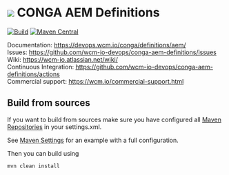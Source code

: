<img src="https://wcm.io/images/favicon-16@2x.png"/> CONGA AEM Definitions
======
[![Build](https://github.com/wcm-io-devops/conga-aem-definitions/workflows/Build/badge.svg?branch=develop)](https://github.com/wcm-io-devops/conga-aem-definitions/actions?query=workflow%3ABuild+branch%3Adevelop)
[![Maven Central](https://img.shields.io/maven-central/v/io.wcm.devops.conga.definitions/io.wcm.devops.conga.definitions.aem)](https://repo1.maven.org/maven2/io/wcm/devops/conga/definitions/io.wcm.devops.conga.definitions.aem)

Documentation: https://devops.wcm.io/conga/definitions/aem/<br/>
Issues: https://github.com/wcm-io-devops/conga-aem-definitions/issues<br/>
Wiki: https://wcm-io.atlassian.net/wiki/<br/>
Continuous Integration: https://github.com/wcm-io-devops/conga-aem-definitions/actions<br/>
Commercial support: https://wcm.io/commercial-support.html


## Build from sources

If you want to build from sources make sure you have configured all [Maven Repositories](https://devops.wcm.io/maven.html) in your settings.xml.

See [Maven Settings](https://github.com/wcm-io-devops/conga-aem-definitions/blob/develop/.maven-settings.xml) for an example with a full configuration.

Then you can build using

```
mvn clean install
```
